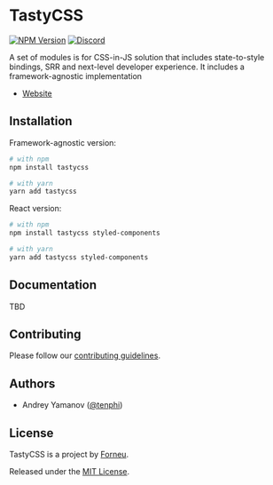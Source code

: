 # TastyCSS

[![NPM Version](https://img.shields.io/npm/v/tastycss.svg?style=flat)](https://www.npmjs.com/package/tastycss)
[![Discord](https://img.shields.io/discord/793832892781690891?color=7389D8&label=chat%20on%20Discord&logo=Discord&logoColor=ffffff)](https://discord.gg/sHnHPnAPZj)

A set of modules is for CSS-in-JS solution that includes state-to-style bindings, SRR and next-level developer experience. It includes a framework-agnostic implementation 

* [Website](https://tasty.numl.design)


## Installation

Framework-agnostic version:

```sh
# with npm
npm install tastycss

# with yarn
yarn add tastycss
```

React version:

```sh
# with npm
npm install tastycss styled-components

# with yarn
yarn add tastycss styled-components
```

## Documentation

TBD

## Contributing

Please follow our [contributing guidelines](CONTRIBUTING.md).

## Authors

- Andrey Yamanov ([@tenphi](https://twitter.com/tenphi))

## License

TastyCSS is a project by [Forneu](https://forneu.com).

Released under the [MIT License](LICENSE).

